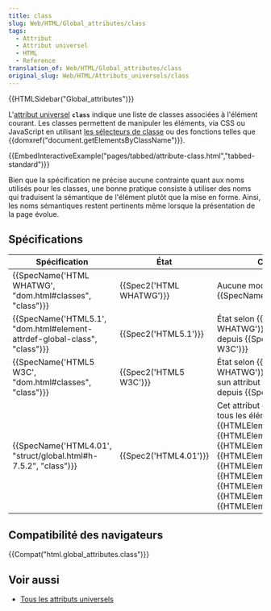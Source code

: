 ```yaml
---
title: class
slug: Web/HTML/Global_attributes/class
tags:
  - Attribut
  - Attribut universel
  - HTML
  - Reference
translation_of: Web/HTML/Global_attributes/class
original_slug: Web/HTML/Attributs_universels/class
---
```

{{HTMLSidebar("Global_attributes")}}

L'[attribut universel](/fr/docs/Web/HTML/Attributs_universels) **`class`** indique une liste de classes associées à l'élément courant. Les classes permettent de manipuler les éléments, via CSS ou JavaScript en utilisant [les sélecteurs de classe](/fr/docs/Web/CSS/Sélecteurs_de_classe) ou des fonctions telles que {{domxref("document.getElementsByClassName")}}.

{{EmbedInteractiveExample("pages/tabbed/attribute-class.html","tabbed-standard")}}

Bien que la spécification ne précise aucune contrainte quant aux noms utilisés pour les classes, une bonne pratique consiste à utiliser des noms qui traduisent la sémantique de l'élément plutôt que la mise en forme. Ainsi, les noms sémantiques restent pertinents même lorsque la présentation de la page évolue.

## Spécifications

| Spécification                                                                                    | État                             | Commentaires                                                                                                                                                                                                                                                                                                                                                                                   |
| ------------------------------------------------------------------------------------------------ | -------------------------------- | ---------------------------------------------------------------------------------------------------------------------------------------------------------------------------------------------------------------------------------------------------------------------------------------------------------------------------------------------------------------------------------------------- |
| {{SpecName('HTML WHATWG', "dom.html#classes", "class")}}                     | {{Spec2('HTML WHATWG')}} | Aucune modification depuis {{SpecName('HTML5.1')}}.                                                                                                                                                                                                                                                                                                                                   |
| {{SpecName('HTML5.1', "dom.html#element-attrdef-global-class", "class")}} | {{Spec2('HTML5.1')}}     | État selon {{SpecName('HTML WHATWG')}}. Aucune modification depuis {{SpecName('HTML5 W3C')}}                                                                                                                                                                                                                                                                                   |
| {{SpecName('HTML5 W3C', "dom.html#classes", "class")}}                         | {{Spec2('HTML5 W3C')}}     | État selon {{SpecName('HTML WHATWG')}}. `class` est désormas sun attribut universel depuis {{SpecName('HTML4.01')}},.                                                                                                                                                                                                                                                         |
| {{SpecName('HTML4.01', "struct/global.html#h-7.5.2", "class")}}             | {{Spec2('HTML4.01')}}     | Cet attribut est pris en charge sur tous les éléments à l'exception de {{HTMLElement("base")}}, {{HTMLElement("basefont")}}, {{HTMLElement("head")}}, {{HTMLElement("html")}}, {{HTMLElement("meta")}}, {{HTMLElement("param")}}, {{HTMLElement("script")}}, {{HTMLElement("style")}} et {{HTMLElement("title")}}. |

## Compatibilité des navigateurs

{{Compat("html.global_attributes.class")}}

## Voir aussi

- [Tous les attributs universels](/fr/docs/Web/HTML/Attributs_universels)
